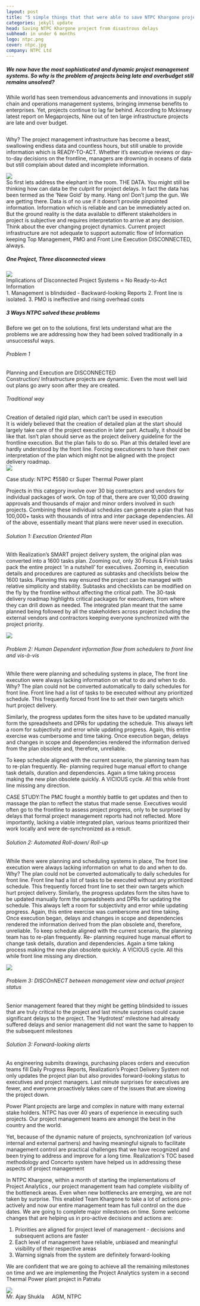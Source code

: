 ```yaml
---
layout: post
title: "5 simple things that that were able to save NTPC Khargone project from disastrous delays"
categories: jekyll update
head: Saving NTPC Khargone project from disastrous delays
subhead: in under 6 months
logo: ntpc.png
cover: ntpc.jpg
company: NTPC Ltd
---
```



<h5 class="bkc bold">We now have the most sophisticated and dynamic project management systems.
So why is the problem of projects being late and overbudget still remains unsolved?
</h5>

While world has seen tremendous advancements and innovations in supply chain and operations management
systems, bringing immense benefits to enterprises. Yet, projects continue to lag far behind. According to
Mckinsey latest report on Megaprojects, Nine out of ten large infrastructure projects are late and over budget.


<div class="callout dbbg">
	<div class="row">
		<div class="small-6 columns">
			<p class="s wc">
				<span class="bold">Why? </span> The project management infrastructure has become a beast, swallowing endless data and countless hours, but still unable to provide information which is READY-TO-ACT. Whether it’s executive reviews or day-to-day decisions on the frontline, managers are drowning in oceans of data but still complain about dated and incomplete information.
			</p>
		</div>
<div class="small-6 columns">
	<img src="{{site.url}}/assets/img/ig2.png">
</div>
</div>
</div>
So first lets address the elephant in the room. THE DATA. You might still be thinking how can data be the culprit for project delays. In fact the data has been termed as the ‘New Gold’ by many.
Hang on! Don’t jump the gun. We are getting there. Data is of no use if it doesn’t provide pinpointed
information. Information which is reliable and can be immediately acted on.
But the ground reality is the data available to different stakeholders in project is subjective and requires
interpretation to arrive at any decision. Think about the ever changing project dynamics.
Current project infrastructure are not adequate to support automatic flow of Information keeping Top
Management, PMO and Front Line Execution DISCONNECTED, always.

<h5 class="bkc bold">One Project, Three disconnected views</h5>
<div class="text-center">
	<img src="{{site.url}}/assets/img/ig1.png">
</div>

<div class="bkc bold">Implications of Disconnected Project Systems = No Ready-to-Act Information</div>
1. Management is blindsided - Backward-looking Reports
2. Front line is isolated.
3. PMO is ineffective and rising overhead costs


<h5 class="bkc bold">3 Ways NTPC solved these problems</h5>

Before we get on to the solutions, first lets understand what are the problems we are addressing how
they had been solved traditionally in a unsuccessful ways.


<h6 class="bkc bold">Problem 1</h6>
<div class="bold">Planning and Execution are DISCONNECTED</div>
Construction/ Infrastructure projects are dynamic. Even the most well laid out
plans go awry soon after they are created.

<h6 class="bkc bold">Traditional way</h6>
<div class="bold">Creation of detailed rigid plan, which can’t be used in execution</div>
It is widely believed that the creation of detailed plan at the start should largely
take care of the project execution in later part. Actually, it should be like that.
Isn’t plan should serve as the project delivery guideline for the frontline
execution. But the plan fails to do so.
Plan at this detailed level are hardly understood by the front line. Forcing
executioners to have their own interpretation of the plan which might not be
aligned with the project delivery roadmap.

<div class="text-center">
<img src="{{site.url}}/assets/img/ig3.png">
</div>

<div class="callout dbbg">
	<p class="bold wc">
Case study: NTPC ₹5580 cr Super Thermal Power plant
</p>
<p class="s wc">
Projects in this category involve over 30 big contractors and vendors for individual packages of work. On top of that, there
are over 10,000 drawing approvals and thousands of major and minor orders involved in such projects. Combining these
individual schedules can generate a plan that has 100,000+ tasks with thousands of intra and inter package dependencies.
All of the above, essentially meant that plans were never used in execution.
</p>
</div>
<h6 class="bkc bold">
Solution 1: Execution Oriented Plan
</h6>

With Realization’s SMART project delivery system, the original plan was converted into a 1600 tasks plan.
Zooming out, only 30 Focus &amp; Finish tasks pack the entire project ‘in a nutshell’ for executives. Zooming in,
execution details and procedures are captured as subtasks and checklists below the 1600 tasks.
Planning this way ensured the project can be managed with relative simplicity and stability. Subtasks and
checklists can be modified on the fly by the frontline without affecting the critical path. The 30-task delivery
roadmap highlights critical packages for executives, from where they can drill down as needed.
The integrated plan meant that the same planned being followed by all the stakeholders across project including
the external vendors and contractors keeping everyone synchronized with the project priority.


<div class="text-center">
<img src="{{site.url}}/assets/img/ig4.png">
</div>

<h6 class="bkc bold">

Problem 2: Human Dependent information flow from schedulers to front line and
vis-à-vis
</h6>

While there were planning and scheduling systems in place, The front line execution were always lacking
information on what to do and when to do. Why? The plan could not be converted automatically to daily
schedules for front line. Front line had a list of tasks to be executed without any prioritized schedule. This
frequently forced front line to set their own targets which hurt project delivery.

Similarly, the progress updates form the sites have to be updated manually form the spreadsheets and
DPRs for updating the schedule. This always left a room for subjectivity and error while updating progress.
Again, this entire exercise was cumbersome and time taking. Once execution began, delays and changes in
scope and dependencies rendered the information derived from the plan obsolete and, therefore,
unreliable.

To keep schedule aligned with the current scenario, the planning team has to re-plan frequently. Re-
planning required huge manual effort to change task details, duration and dependencies. Again a time
taking process making the new plan obsolete quickly. A VICIOUS cycle. All this while front line missing any
direction.


<div class="callout dbbg">
	<p class="s wc"><span class="bold">CASE STUDY:</span>The PMC fought a monthly battle to get updates and then to massage the plan to reflect the status that made sense. Executives would often go to the frontline to assess project progress, only to be surprised by delays that
formal project management reports had not reflected. More importantly, lacking a viable integrated plan, various teams
prioritized their work locally and were de-synchronized as a result.
	</p>
</div>

<h6 class="bkc bold">
Solution 2: Automated Roll-down/ Roll-up
</h6>

While there were planning and scheduling systems in place, The front line execution were always lacking
information on what to do and when to do. Why? The plan could not be converted automatically to daily
schedules for front line. Front line had a list of tasks to be executed without any prioritized schedule. This
frequently forced front line to set their own targets which hurt project delivery.
Similarly, the progress updates form the sites have to be updated manually form the spreadsheets and
DPRs for updating the schedule. This always left a room for subjectivity and error while updating progress.
Again, this entire exercise was cumbersome and time taking. Once execution began, delays and changes in
scope and dependencies rendered the information derived from the plan obsolete and, therefore,
unreliable.
To keep schedule aligned with the current scenario, the planning team has to re-plan frequently. Re-
planning required huge manual effort to change task details, duration and dependencies. Again a time
taking process making the new plan obsolete quickly. A VICIOUS cycle. All this while front line missing any
direction.

<div class="text-center">
<img src="{{site.url}}/assets/img/ig5.png">
</div>



<h6 class="bkc bold">
Problem 3: DISCOnNECT between management view and actual project status
</h6>
Senior management feared that they might be getting blindsided to issues that are truly critical to the project
and last minute surprises could cause significant delays to the project. The ‘Hydrotest’ milestone had already
suffered delays and senior management did not want the same to happen to the subsequent milestones


<h6 class="bkc bold">
Solution 3: Forward-looking alerts
</h6>
As engineering submits drawings, purchasing places orders and execution teams fill Daily Progress
Reports, Realization’s Project Delivery System not only updates the project plan but also provides
forward-looking status to executives and project managers. Last minute surprises for executives are
fewer, and everyone proactively takes care of the issues that are slowing the project down.


<div class="callout dbbg">
	<p class="s wc">
		Power Plant projects are large and complex in nature with many external stake holders. NTPC has over 40 years of experience in executing such projects. Our project management teams are amongst the best in the country and the world.
</p>
<p class="s wc">
		Yet, because of the dynamic nature of projects, synchronization (of various internal and external partners) and having meaningful signals to facilitate management control are practical challenges that we have recognized and been trying to address and improve for a long time. Realization's TOC based methodology and Concerto system have helped us in addressing these aspects of project management
</p><p class="s wc">
		In NTPC Khargone, within a month of starting the implementations of Project Analytics , our project management team had complete visibility of the bottleneck areas. Even when new bottlenecks are emerging, we are not taken by surprise. This enabled Team Khargone to take a lot of actions pro-actively and now our entire management team has full control on the due dates. We are going to complete major milestones on time. Some welcome changes that are helping us in pro-active decisions and actions are:</p>
<ol class="wc s">
	<li>Priorities are aligned for project level of management - decisions and subsequent actions are faster</li>
<li>Each level of management have reliable, unbiased and meaningful visibility of their respective areas</li>
<li>Warning signals from the system are definitely forward-looking</li>
</ol>
<p class="s wc">
		We are confident that we are going to achieve all the remaining milestones on time and we are implementing the Project Analytics system in a second Thermal Power plant project in Patratu
	</p>
	<div class="row">
		<div class="small-2 columns">
			<img src="{{site.url}}/assets/img/profile/ajayshukla.jpeg" class="circle-img br">
		</div>
<div class="small-10 columns np">
			<div class="wc">Mr. Ajay Shukla</div>
<div class="s wcolor">AGM, NTPC</div>
</div>
	</div>
</div>